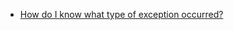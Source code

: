 - [How do I know what type of exception occurred?](https://stackoverflow.com/questions/9823936/python-how-do-i-know-what-type-of-exception-occurred)
